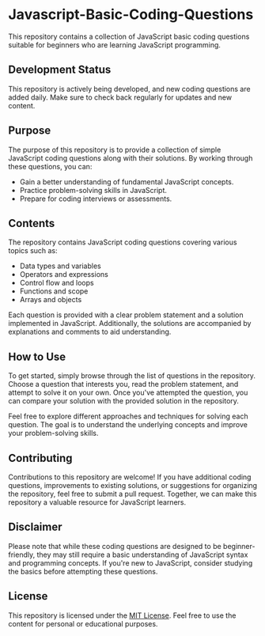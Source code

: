 # Javascript-Basic-Coding-Questions
This repository contains a collection of JavaScript basic coding questions suitable for beginners who are learning JavaScript programming. 


## Development Status

This repository is actively being developed, and new coding questions are added daily. Make sure to check back regularly for updates and new content.

## Purpose

The purpose of this repository is to provide a collection of simple JavaScript coding questions along with their solutions. By working through these questions, you can:

- Gain a better understanding of fundamental JavaScript concepts.
- Practice problem-solving skills in JavaScript.
- Prepare for coding interviews or assessments.

## Contents

The repository contains JavaScript coding questions covering various topics such as:

- Data types and variables
- Operators and expressions
- Control flow and loops
- Functions and scope
- Arrays and objects

Each question is provided with a clear problem statement and a solution implemented in JavaScript. Additionally, the solutions are accompanied by explanations and comments to aid understanding.

## How to Use

To get started, simply browse through the list of questions in the repository. Choose a question that interests you, read the problem statement, and attempt to solve it on your own. Once you've attempted the question, you can compare your solution with the provided solution in the repository.

Feel free to explore different approaches and techniques for solving each question. The goal is to understand the underlying concepts and improve your problem-solving skills.

## Contributing

Contributions to this repository are welcome! If you have additional coding questions, improvements to existing solutions, or suggestions for organizing the repository, feel free to submit a pull request. Together, we can make this repository a valuable resource for JavaScript learners.

## Disclaimer

Please note that while these coding questions are designed to be beginner-friendly, they may still require a basic understanding of JavaScript syntax and programming concepts. If you're new to JavaScript, consider studying the basics before attempting these questions.

## License

This repository is licensed under the [MIT License](LICENSE). Feel free to use the content for personal or educational purposes.
